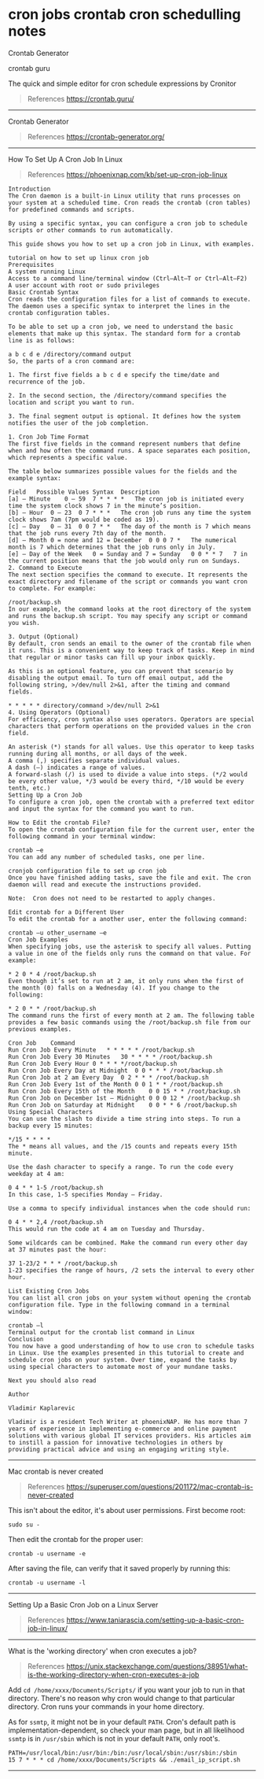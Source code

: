 # cron jobs crontab cron schedulling notes

Crontab Generator

crontab guru

The quick and simple editor for cron schedule expressions by Cronitor

> References
> <https://crontab.guru/>

---

Crontab Generator

> References
> <https://crontab-generator.org/>

---

How To Set Up A Cron Job In Linux

> References
> <https://phoenixnap.com/kb/set-up-cron-job-linux>

```text
Introduction
The Cron daemon is a built-in Linux utility that runs processes on your system at a scheduled time. Cron reads the crontab (cron tables) for predefined commands and scripts.

By using a specific syntax, you can configure a cron job to schedule scripts or other commands to run automatically.

This guide shows you how to set up a cron job in Linux, with examples.

tutorial on how to set up linux cron job
Prerequisites
A system running Linux
Access to a command line/terminal window (Ctrl–Alt–T or Ctrl–Alt–F2)
A user account with root or sudo privileges
Basic Crontab Syntax
Cron reads the configuration files for a list of commands to execute. The daemon uses a specific syntax to interpret the lines in the crontab configuration tables.

To be able to set up a cron job, we need to understand the basic elements that make up this syntax. The standard form for a crontab line is as follows:

a b c d e /directory/command output
So, the parts of a cron command are:

1. The first five fields a b c d e specify the time/date and recurrence of the job.

2. In the second section, the /directory/command specifies the location and script you want to run.

3. The final segment output is optional. It defines how the system notifies the user of the job completion.

1. Cron Job Time Format
The first five fields in the command represent numbers that define when and how often the command runs. A space separates each position, which represents a specific value.

The table below summarizes possible values for the fields and the example syntax:

Field	Possible Values	Syntax	Description
[a] – Minute	0 – 59	7 * * * * 	The cron job is initiated every time the system clock shows 7 in the minute’s position.
[b] – Hour	0 – 23	0 7 * * *	The cron job runs any time the system clock shows 7am (7pm would be coded as 19).
[c] – Day	0 – 31	0 0 7 * * 	The day of the month is 7 which means that the job runs every 7th day of the month.
[d] – Month	0 = none and 12 = December	0 0 0 7 *	The numerical month is 7 which determines that the job runs only in July.
[e] – Day of the Week	0 = Sunday and 7 = Sunday	0 0 * * 7 	7 in the current position means that the job would only run on Sundays.
2. Command to Execute
The next section specifies the command to execute. It represents the exact directory and filename of the script or commands you want cron to complete. For example:

/root/backup.sh
In our example, the command looks at the root directory of the system and runs the backup.sh script. You may specify any script or command you wish.

3. Output (Optional)
By default, cron sends an email to the owner of the crontab file when it runs. This is a convenient way to keep track of tasks. Keep in mind that regular or minor tasks can fill up your inbox quickly.

As this is an optional feature, you can prevent that scenario by disabling the output email. To turn off email output, add the following string, >/dev/null 2>&1, after the timing and command fields.

* * * * * directory/command >/dev/null 2>&1
4. Using Operators (Optional)
For efficiency, cron syntax also uses operators. Operators are special characters that perform operations on the provided values in the cron field.

An asterisk (*) stands for all values. Use this operator to keep tasks running during all months, or all days of the week.
A comma (,) specifies separate individual values.
A dash (–) indicates a range of values.
A forward-slash (/) is used to divide a value into steps. (*/2 would be every other value, */3 would be every third, */10 would be every tenth, etc.)
Setting Up a Cron Job
To configure a cron job, open the crontab with a preferred text editor and input the syntax for the command you want to run.

How to Edit the crontab File?
To open the crontab configuration file for the current user, enter the following command in your terminal window:

crontab –e
You can add any number of scheduled tasks, one per line.

cronjob configuration file to set up cron job
Once you have finished adding tasks, save the file and exit. The cron daemon will read and execute the instructions provided.

Note:  Cron does not need to be restarted to apply changes.

Edit crontab for a Different User
To edit the crontab for a another user, enter the following command:

crontab –u other_username –e
Cron Job Examples
When specifying jobs, use the asterisk to specify all values. Putting a value in one of the fields only runs the command on that value. For example:

* 2 0 * 4 /root/backup.sh
Even though it’s set to run at 2 am, it only runs when the first of the month (0) falls on a Wednesday (4). If you change to the following:

* 2 0 * * /root/backup.sh
The command runs the first of every month at 2 am. The following table provides a few basic commands using the /root/backup.sh file from our previous examples.

Cron Job	Command
Run Cron Job Every Minute	* * * * * /root/backup.sh
Run Cron Job Every 30 Minutes	30 * * * * /root/backup.sh
Run Cron Job Every Hour	0 * * * */root/backup.sh
Run Cron Job Every Day at Midnight	0 0 * * * /root/backup.sh
Run Cron Job at 2 am Every Day	0 2 * * * /root/backup.sh
Run Cron Job Every 1st of the Month	0 0 1 * * /root/backup.sh
Run Cron Job Every 15th of the Month	0 0 15 * * /root/backup.sh
Run Cron Job on December 1st – Midnight	0 0 0 12 * /root/backup.sh
Run Cron Job on Saturday at Midnight	0 0 * * 6 /root/backup.sh
Using Special Characters
You can use the slash to divide a time string into steps. To run a backup every 15 minutes:

*/15 * * * *
The * means all values, and the /15 counts and repeats every 15th minute.

Use the dash character to specify a range. To run the code every weekday at 4 am:

0 4 * * 1-5 /root/backup.sh
In this case, 1-5 specifies Monday – Friday.

Use a comma to specify individual instances when the code should run:

0 4 * * 2,4 /root/backup.sh
This would run the code at 4 am on Tuesday and Thursday.

Some wildcards can be combined. Make the command run every other day at 37 minutes past the hour:

37 1-23/2 * * * /root/backup.sh
1-23 specifies the range of hours, /2 sets the interval to every other hour.

List Existing Cron Jobs
You can list all cron jobs on your system without opening the crontab configuration file. Type in the following command in a terminal window:

crontab –l
Terminal output for the crontab list command in Linux
Conclusion
You now have a good understanding of how to use cron to schedule tasks in Linux. Use the examples presented in this tutorial to create and schedule cron jobs on your system. Over time, expand the tasks by using special characters to automate most of your mundane tasks.

Next you should also read

Author

Vladimir Kaplarevic

Vladimir is a resident Tech Writer at phoenixNAP. He has more than 7 years of experience in implementing e-commerce and online payment solutions with various global IT services providers. His articles aim to instill a passion for innovative technologies in others by providing practical advice and using an engaging writing style.
```

---

Mac crontab is never created

> References
> <https://superuser.com/questions/201172/mac-crontab-is-never-created>

This isn't about the editor, it's about user permissions. First become root:

    sudo su -

Then edit the crontab for the proper user:

    crontab -u username -e

After saving the file, can verify that it saved properly by running this:

    crontab -u username -l

---

Setting Up a Basic Cron Job on a Linux Server

> References
> <https://www.taniarascia.com/setting-up-a-basic-cron-job-in-linux/>

---

What is the 'working directory' when cron executes a job?

> References
> <https://unix.stackexchange.com/questions/38951/what-is-the-working-directory-when-cron-executes-a-job>

Add `cd /home/xxxx/Documents/Scripts/` if you want your job to run in that directory. There's no reason why cron would change to that particular directory. Cron runs your commands in your home directory.

As for `ssmtp`, it might not be in your default `PATH`. Cron's default path is implementation-dependent, so check your man page, but in all likelihood `ssmtp` is in `/usr/sbin` which is not in your default `PATH`, only root's.

    PATH=/usr/local/bin:/usr/bin:/bin:/usr/local/sbin:/usr/sbin:/sbin
    15 7 * * * cd /home/xxxx/Documents/Scripts && ./email_ip_script.sh

---
